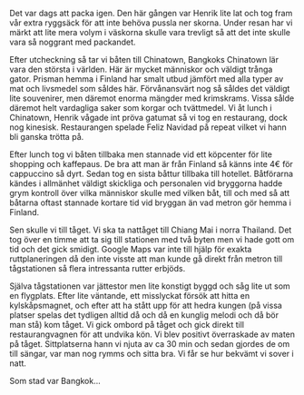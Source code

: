 Det var dags att packa igen. Den här gången 
var Henrik lite lat och tog fram vår extra ryggsäck
för att inte behöva pussla ner skorna. Under resan har vi märkt
att lite mera volym i väskorna skulle vara trevligt så att det inte skulle vara så noggrant med packandet.

Efter utcheckning så tar vi båten till Chinatown,
Bangkoks Chinatown lär vara den största i världen.
Här är mycket människor och väldigt trånga gator. Prisman hemma i Finland
har smalt utbud jämfört med alla typer av mat och livsmedel som såldes här.
Förvånansvärt nog så såldes det väldigt lite souvenirer,
men däremot enorma mängder med krimskrams. Vissa sålde däremot
helt vardagliga saker som korgar och tvättmedel.
Vi åt lunch i Chinatown, Henrik vågade int pröva gatumat
så vi tog en restaurang, dock nog kinesisk. Restaurangen spelade Feliz Navidad på repeat vilket vi hann bli ganska trötta på.

Efter lunch tog vi båten tillbaka men stannade vid
ett köpcenter för lite shopping och kaffepaus.
De bra att man är från Finland så känns inte 4€ för cappuccino 
så dyrt. Sedan tog en sista båttur tillbaka till hotellet.
Båtförarna kändes i allmänhet väldigt skickliga och
personalen vid bryggorna hadde grym kontroll 
över vilka människor skulle med vilken båt, till och med 
så att båtarna oftast stannade kortare tid vid bryggan
än vad metron gör hemma i Finland.

Sen skulle vi till tåget. Vi ska ta nattåget till Chiang Mai i norra Thailand. Det tog över en timme att ta sig
till stationen med två byten men vi hade gott om tid
och det gick smidigt. Google Maps var inte till hjälp
för exakta ruttplaneringen då den inte visste
att man kunde gå direkt från metron till tågstationen så flera intressanta 
rutter erbjöds.

Själva tågstationen var jättestor men lite konstigt byggd och såg lite ut som en flygplats. Efter lite väntande, ett misslyckat försök att hitta en kylskåpsmagnet, och efter att ha stått upp för att hedra kungen (på vissa platser spelas det tydligen alltid då och då en kunglig melodi och då bör man stå) kom tåget. Vi gick ombord på tåget och gick direkt till restaurangvagnen för att undvika kön. Vi blev positivt överraskade av maten på tåget.
Sittplatserna hann vi njuta av ca 30 min och sedan gjordes de om till sängar, var man nog rymms och sitta bra.
Vi får se hur bekvämt vi sover i natt. 

Som stad var Bangkok...

